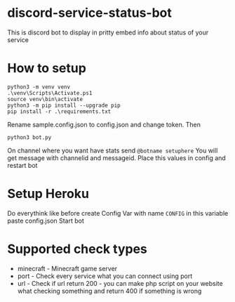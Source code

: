 # discord-service-status-bot
This is discord bot to display in pritty embed info about status of your service

# How to setup
```
python3 -m venv venv
.\venv\Scripts\Activate.ps1
source venv\bin\activate
python3 -m pip install --upgrade pip
pip install -r .\requirements.txt
```
Rename sample.config.json to config.json and change token. 
Then
```
python3 bot.py
```
On channel where you want have stats send
`@botname setuphere`
You will get message with channelid and messageid.
Place this values in config and restart bot

# Setup Heroku
Do everythink like before
create Config Var with name `CONFIG`
in this variable paste config.json
Start bot

# Supported check types
* minecraft - Minecraft game server
* port - Check every service what you can connect using port
* url - Check if url return 200 - you can make php script on your website what checking something and return 400 if something is wrong
